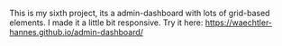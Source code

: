 This is my sixth project, its a admin-dashboard with lots of grid-based elements. I made it a little bit responsive. Try it here: https://waechtler-hannes.github.io/admin-dashboard/